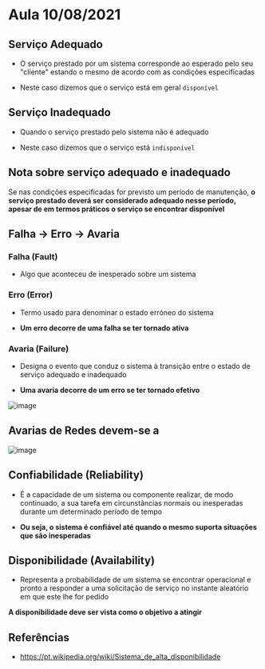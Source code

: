 # Aula 10/08/2021

## Serviço Adequado

* O serviço prestado por um sistema corresponde ao esperado pelo seu "cliente" estando o mesmo de acordo com as condições especificadas

* Neste caso dizemos que o serviço está em geral `disponível`

## Serviço Inadequado

* Quando o serviço prestado pelo sistema não é adequado

* Neste caso dizemos que o serviço está `indisponível`


## Nota sobre serviço adequado e inadequado

Se nas condições especificadas for previsto um período de manutenção, **o serviço prestado deverá ser considerado adequado nesse período, apesar de em termos práticos o serviço se encontrar disponível**

## Falha -> Erro -> Avaria

### Falha (Fault)

* Algo que aconteceu de inesperado sobre um sistema

### Erro (Error)

* Termo usado para denominar o estado erróneo do sistema

* **Um erro decorre de uma falha se ter tornado ativa**

### Avaria (Failure)

* Designa o evento que conduz o sistema à transição entre o estado de serviço adequado e inadequado

* **Uma avaria decorre de um erro se ter tornado efetivo** 

![image](https://user-images.githubusercontent.com/12052283/136692840-9f3a3e23-9d4f-433a-b6fb-a7a948af2126.png)

## Avarias de Redes devem-se a

![image](https://user-images.githubusercontent.com/12052283/136693047-06bbdf14-6dd7-4c27-91d7-f0e7cf17d4c0.png)

## Confiabilidade (Reliability)

* É a capacidade de um sistema ou componente realizar, de modo continuado, a sua tarefa em circunstâncias normais ou inesperadas durante um determinado período de tempo

* **Ou seja, o sistema é confiável até quando o mesmo suporta situações que são inesperadas**

## Disponibilidade (Availability)

* Representa a probabilidade de um sistema se encontrar operacional e pronto a responder a uma solicitação de serviço no instante aleatório em que este lhe for pedido

**A disponibilidade deve ser vista como o objetivo a atingir**

## Referências

* https://pt.wikipedia.org/wiki/Sistema_de_alta_disponibilidade